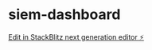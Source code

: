 # siem-dashboard

[Edit in StackBlitz next generation editor ⚡️](https://stackblitz.com/~/github.com/jmason112/siem-dashboard)